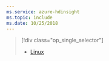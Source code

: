 ```yaml
---
ms.service: azure-hdinsight
ms.topic: include
ms.date: 10/25/2018
---
```

> [!div class="op_single_selector"]
> * [Linux](../hdinsight-hadoop-collect-debug-heap-dump-linux.md)
> 
>

